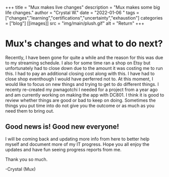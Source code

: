 +++
title = "Mux makes live changes"
description = "Mux makes some big life changes."
author = "Crystal W."
date = "2022-01-06 "
tags = ["changes","learning","certifications","uncertainty","exhaustion"]
categories = ["blog"]
[[images]]
  src = "img/main/plush.gif"
  alt = "Return"
+++

# Mux's changes and what to do next?

Recently, I have been gone for quite a while and the reason for this was due to my streaming schedule. I also for some time ran a shop on Etsy but unfortunately had to close down due to the amount it was costing me to run this. I had to pay an additional closing cost along with this. I have had to close shop eventhough I would have perferred not to. At this moment, I would like to focus on new things and trying to get to do different things. I recenty re-created my pwnagotchi I needed for a project from a year ago and am currently working on making the app with DC801. I think it is good to review whether things are good or bad to keep on doing. Sometimes the things you put time into do not give you the outcome or as much as you need them to bring out. 

Good news is! Good new everyone! 
--------------------------------
I will be coming back and updating more info from here to better help myself and document more of my IT progress. Hope you all enjoy the updates and have fun seeing progress reports from me. 

Thank you so much. 

-Crystal (Mux)